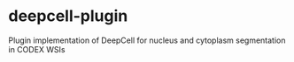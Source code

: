 # deepcell-plugin
Plugin implementation of DeepCell for nucleus and cytoplasm segmentation in CODEX WSIs
